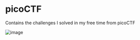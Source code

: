 # picoCTF
Contains the challenges I solved in my free time from picoCTF

![image](https://github.com/Wixter07/picoCTF/assets/150792650/46e83665-8819-414e-909b-c422bf375034)
